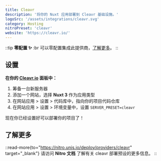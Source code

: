 ```yaml
---
title: Cleavr
description: '将你的 Nuxt 应用部署到 Cleavr 基础设施。'
logoSrc: '/assets/integrations/cleavr.svg'
category: Hosting
nitroPreset: 'cleavr'
website: 'https://cleavr.io/'
---
```


::tip
**零配置 ✨**
:br
可以零配置集成此提供商，[了解更多](https://nitro.unjs.io/deploy#zero-config-providers)。
::

## 设置

**在你的 [Cleavr.io](https://cleavr.io/) 面板中：**

1. 筹备一台新服务器
2. 添加一个网站，选择 **Nuxt 3** 作为应用类型
3. 在网站应用 > 设置 > 代码库中，指向你的项目代码仓库
4. 在网站应用 > 设置 > 环境变量中，设置 `SERVER_PRESET=cleavr`

现在你已经设置好可以部署你的项目了！

## 了解更多

::read-more{to="https://nitro.unjs.io/deploy/providers/cleavr" target="_blank"}
请访问 **Nitro 文档** 了解有关 cleavr 部署预设的更多信息。
::
